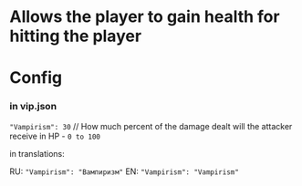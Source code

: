 # Allows the player to gain health for hitting the player

# Config

### in vip.json
`"Vampirism": 30` // How much percent of the damage dealt will the attacker receive in HP - `0 to 100`

in translations:

RU: `"Vampirism": "Вампиризм"`
EN: `"Vampirism": "Vampirism"`
 